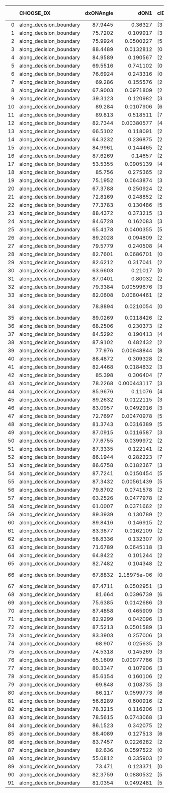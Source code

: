 |    | CHOOSE_DX               |   dxONAngle |        dON1 | cIDON1   |   dON_patch_1 |   nTON |         dON |   dxOFFAngle |       dOFF1 | cIDOFF1   |   dOFF_patch_1 |   nTOFF |        dOFF | SUCCESS   |   nExp |   dual_point_id |   subpoint_time_seconds |   total_execution_time |       logp |      dOFF/dON | Vote dOFF>dON   |
|---:|:------------------------|------------:|------------:|:---------|--------------:|-------:|------------:|-------------:|------------:|:----------|---------------:|--------:|------------:|:----------|-------:|----------------:|------------------------:|-----------------------:|-----------:|--------------:|:----------------|
|  0 | along_decision_boundary |     87.9445 | 0.36327     | [3 9]    |   0.36327     |      1 | 0.36327     |      67.7248 | 0.32179     | [3 9]     |    0.32179     |       1 | 0.32179     | False     |      1 |               7 |                2.93714  |                10.8025 |  0         |   0.885814    | False           |
|  1 | along_decision_boundary |     75.7202 | 0.109917    | [3 9]    |   0.109917    |      1 | 0.109917    |      67.6817 | 0.19406     | [3 9]     |    0.19406     |       1 | 0.19406     | True      |      2 |               8 |                1.61081  |                12.4202 | -0.5       |   1.76552     | True            |
|  2 | along_decision_boundary |     75.9924 | 0.0500227   | [5 6]    |   0.0500227   |      1 | 0.0500227   |      68.904  | 0.0653953   | [5 6]     |    0.0653953   |       1 | 0.0653953   | True      |      3 |               9 |                1.04832  |                13.4726 | -0         |   1.30731     | True            |
|  3 | along_decision_boundary |     88.4489 | 0.0132812   | [0 8]    |   0.0132812   |      1 | 0.0132812   |      82.2709 | 0.00103996  | [0 8]     |    0.00103996  |       1 | 0.00103996  | False     |      4 |              17 |                0.841293 |                23.8686 | -0.166667  |   0.0783027   | False           |
|  4 | along_decision_boundary |     84.9589 | 0.190567    | [2 4]    |   0.190567    |      1 | 0.190567    |      83.7923 | 0.0223163   | [2 4]     |    0.0223163   |       1 | 0.0223163   | False     |      5 |              18 |                1.55577  |                25.4284 | -0         |   0.117105    | False           |
|  5 | along_decision_boundary |     69.5516 | 0.741102    | [0 1]    |   0.741102    |      1 | 0.741102    |      66.8525 | 4.54345     | [0 1]     |    4.54345     |       1 | 4.54345     | True      |      6 |              19 |                6.80299  |                32.2363 | -0.1       |   6.13067     | True            |
|  6 | along_decision_boundary |     76.6924 | 0.243316    | [0 1]    |   0.243316    |      1 | 0.243316    |      68.5786 | 0.411029    | [0 1]     |    0.411029    |       1 | 0.411029    | True      |      7 |              20 |                1.98751  |                34.2289 | -0         |   1.68928     | True            |
|  7 | along_decision_boundary |     69.286  | 0.155576    | [2 9]    |   0.155576    |      1 | 0.155576    |      69.3898 | 0.283151    | [2 9]     |    0.283151    |       1 | 0.283151    | True      |      8 |              21 |                2.87089  |                37.1047 | -0.0714286 |   1.82001     | True            |
|  8 | along_decision_boundary |     67.9003 | 0.0971809   | [2 7]    |   0.0971809   |      1 | 0.0971809   |      85.0325 | 0.277162    | [2 7]     |    0.277162    |       1 | 0.277162    | True      |      9 |              22 |                1.53526  |                38.645  | -0.25      |   2.85203     | True            |
|  9 | along_decision_boundary |     39.3123 | 0.120982    | [3 5]    |   0.120982    |      1 | 0.120982    |      57.9598 | 0.0807693   | [3 5]     |    0.0807693   |       1 | 0.0807693   | False     |     10 |              23 |                2.18064  |                40.8307 | -0.5       |   0.667612    | False           |
| 10 | along_decision_boundary |     89.284  | 0.0107906   | [6 9]    |   0.0107906   |      1 | 0.0107906   |      80.2356 | 0.143488    | [6 9]     |    0.143488    |       1 | 0.143488    | True      |     11 |              26 |                1.37415  |                44.5473 | -0.2       |  13.2975      | True            |
| 11 | along_decision_boundary |     89.813  | 0.518511    | [7 9]    |   0.518511    |      1 | 0.518511    |      85.8941 | 0.259899    | [7 9]     |    0.259899    |       1 | 0.259899    | False     |     12 |              28 |                2.51547  |                47.1173 | -0.409091  |   0.501241    | False           |
| 12 | along_decision_boundary |     82.7344 | 0.00380577  | [4 5]    |   0.00380577  |      1 | 0.00380577  |      74.3493 | 0.0634114   | [4 5]     |    0.0634114   |       1 | 0.0634114   | True      |     13 |              31 |                1.43222  |                48.6258 | -0.166667  |  16.6619      | True            |
| 13 | along_decision_boundary |     66.5102 | 0.118091    | [2 7]    |   0.118091    |      1 | 0.118091    |      78.4084 | 0.288287    | [2 7]     |    0.288287    |       1 | 0.288287    | True      |     14 |              32 |                2.54843  |                51.1802 | -0.346154  |   2.44122     | True            |
| 14 | along_decision_boundary |     64.3232 | 0.236875    | [2 4]    |   0.236875    |      1 | 0.236875    |      58.6549 | 0.0383642   | [2 4]     |    0.0383642   |       1 | 0.0383642   | False     |     15 |              35 |                2.88112  |                56.8658 | -0.571429  |   0.16196     | False           |
| 15 | along_decision_boundary |     84.9961 | 0.144465    | [2 4]    |   0.144465    |      1 | 0.144465    |      89.3803 | 0.0990384   | [2 4]     |    0.0990384   |       1 | 0.0990384   | False     |     16 |              36 |                1.08247  |                57.9532 | -0.3       |   0.685552    | False           |
| 16 | along_decision_boundary |     87.6269 | 0.14657     | [2 4]    |   0.14657     |      1 | 0.14657     |      67.5645 | 0.0419867   | [2 4]     |    0.0419867   |       1 | 0.0419867   | False     |     17 |              37 |                1.06127  |                59.0194 | -0.125     |   0.286462    | False           |
| 17 | along_decision_boundary |     53.5355 | 0.0905139   | [4 7]    |   0.0905139   |      1 | 0.0905139   |      65.7543 | 0.00713384  | [4 7]     |    0.00713384  |       1 | 0.00713384  | False     |     18 |              38 |                1.11143  |                60.1389 | -0.0294118 |   0.0788148   | False           |
| 18 | along_decision_boundary |     85.756  | 0.275365    | [2 3]    |   0.275365    |      1 | 0.275365    |      65.5694 | 0.253997    | [2 3]     |    0.253997    |       1 | 0.253997    | False     |     19 |              39 |                2.66806  |                62.8109 | -0         |   0.922401    | False           |
| 19 | along_decision_boundary |     75.1952 | 0.0643874   | [3 4]    |   0.0643874   |      1 | 0.0643874   |      73.422  | 0.0365517   | [3 4]     |    0.0365517   |       1 | 0.0365517   | False     |     20 |              41 |                1.09834  |                67.011  | -0.0263158 |   0.567684    | False           |
| 20 | along_decision_boundary |     67.3788 | 0.250924    | [2 7]    |   0.250924    |      1 | 0.250924    |      62.1584 | 0.0415919   | [2 7]     |    0.0415919   |       1 | 0.0415919   | False     |     21 |              42 |                2.65188  |                69.6679 | -0.1       |   0.165755    | False           |
| 21 | along_decision_boundary |     72.8169 | 0.248852    | [2 5]    |   0.248852    |      1 | 0.248852    |      70.1203 | 0.00160005  | [2 5]     |    0.00160005  |       1 | 0.00160005  | False     |     22 |              45 |                1.36342  |                72.2588 | -0.214286  |   0.00642973  | False           |
| 22 | along_decision_boundary |     77.3783 | 0.130486    | [5 7]    |   0.130486    |      1 | 0.130486    |      69.0103 | 0.244299    | [5 7]     |    0.244299    |       1 | 0.244299    | True      |     23 |              46 |                3.65363  |                75.9198 | -0.363636  |   1.87222     | True            |
| 23 | along_decision_boundary |     88.4372 | 0.373215    | [3 8]    |   0.373215    |      1 | 0.373215    |      77.0636 | 0.0889169   | [3 8]     |    0.0889169   |       1 | 0.0889169   | False     |     24 |              47 |                1.56307  |                77.4869 | -0.195652  |   0.238246    | False           |
| 24 | along_decision_boundary |     84.6728 | 0.162083    | [3 8]    |   0.162083    |      1 | 0.162083    |      79.0535 | 0.0100856   | [3 8]     |    0.0100856   |       1 | 0.0100856   | False     |     25 |              48 |                0.780147 |                78.274  | -0.333333  |   0.0622249   | False           |
| 25 | along_decision_boundary |     65.4178 | 0.0400355   | [5 7]    |   0.0400355   |      1 | 0.0400355   |      64.9713 | 0.0727633   | [5 7]     |    0.0727633   |       1 | 0.0727633   | True      |     26 |              60 |                0.696388 |                85.3023 | -0.5       |   1.81747     | True            |
| 26 | along_decision_boundary |     89.2028 | 0.094809    | [2 3]    |   0.094809    |      1 | 0.094809    |      75.4884 | 0.135085    | [2 3]     |    0.135085    |       1 | 0.135085    | True      |     27 |              67 |                1.98146  |                91.6084 | -0.307692  |   1.42481     | True            |
| 27 | along_decision_boundary |     79.5779 | 0.240508    | [4 6]    |   0.240508    |      1 | 0.240508    |      66.5977 | 0.041476    | [4 6]     |    0.041476    |       1 | 0.041476    | False     |     28 |              70 |                2.83804  |               100.662  | -0.166667  |   0.172452    | False           |
| 28 | along_decision_boundary |     82.7601 | 0.0686701   | [0 1]    |   0.0686701   |      1 | 0.0686701   |      81.1236 | 1.32779     | [0 1]     |    1.32779     |       1 | 1.32779     | True      |     29 |              75 |                4.38598  |               107.618  | -0.285714  |  19.3358      | True            |
| 29 | along_decision_boundary |     82.6212 | 0.317041    | [2 6]    |   0.317041    |      1 | 0.317041    |      86.9573 | 0.734967    | [2 6]     |    0.734967    |       1 | 0.734967    | True      |     30 |              80 |                2.77055  |               112.223  | -0.155172  |   2.31821     | True            |
| 30 | along_decision_boundary |     63.6603 | 0.21017     | [0 1]    |   0.21017     |      1 | 0.21017     |      64.3167 | 0.251848    | [0 1]     |    0.251848    |       1 | 0.251848    | True      |     31 |              89 |                3.37821  |               117.602  | -0.0666667 |   1.19831     | True            |
| 31 | along_decision_boundary |     87.0401 | 0.80032     | [2 6]    |   0.80032     |      1 | 0.80032     |      76.6058 | 0.116606    | [2 6]     |    0.116606    |       1 | 0.116606    | False     |     32 |              90 |                4.01775  |               121.625  | -0.016129  |   0.1457      | False           |
| 32 | along_decision_boundary |     79.3384 | 0.00599676  | [3 5]    |   0.00599676  |      1 | 0.00599676  |      82.512  | 0.136586    | [3 5]     |    0.136586    |       1 | 0.136586    | True      |     33 |              93 |                2.09545  |               127.282  | -0.0625    |  22.7767      | True            |
| 33 | along_decision_boundary |     82.0608 | 0.00804461  | [2 5]    |   0.00804461  |      1 | 0.00804461  |      75.8893 | 0.122475    | [2 5]     |    0.122475    |       1 | 0.122475    | True      |     34 |              94 |                1.84578  |               129.134  | -0.0151515 |  15.2245      | True            |
| 34 | along_decision_boundary |     78.8894 | 0.0210054   | [0 9]    |   0.0210054   |      1 | 0.0210054   |      67.578  | 8.78958e-06 | [1 9]     |    8.78958e-06 |       1 | 8.78958e-06 | False     |     35 |              95 |                0.668277 |               129.808  | -0         |   0.000418444 | False           |
| 35 | along_decision_boundary |     89.0269 | 0.0118426   | [2 7]    |   0.0118426   |      1 | 0.0118426   |      85.3935 | 0.0528554   | [2 7]     |    0.0528554   |       1 | 0.0528554   | True      |     36 |              96 |                0.938279 |               130.75   | -0.0142857 |   4.46314     | True            |
| 36 | along_decision_boundary |     68.2506 | 0.230373    | [2 8]    |   0.230373    |      1 | 0.230373    |      68.5791 | 0.112556    | [2 8]     |    0.112556    |       1 | 0.112556    | False     |     37 |              99 |                3.44717  |               136.446  | -0         |   0.488582    | False           |
| 37 | along_decision_boundary |     84.5292 | 0.190413    | [4 5]    |   0.190413    |      1 | 0.190413    |      88.5884 | 0.18233     | [4 5]     |    0.18233     |       1 | 0.18233     | False     |     38 |             100 |                1.51291  |               137.964  | -0.0135135 |   0.95755     | False           |
| 38 | along_decision_boundary |     87.9102 | 0.482432    | [2 7]    |   0.482432    |      1 | 0.482432    |      67.4263 | 0.0813336   | [2 7]     |    0.0813336   |       1 | 0.0813336   | False     |     39 |             106 |                2.35779  |               140.489  | -0.0526316 |   0.168591    | False           |
| 39 | along_decision_boundary |     77.976  | 0.00948844  | [8 9]    |   0.00948844  |      1 | 0.00948844  |      81.6249 | 0.0294618   | [8 9]     |    0.0294618   |       1 | 0.0294618   | True      |     40 |             108 |                0.771225 |               141.292  | -0.115385  |   3.10502     | True            |
| 40 | along_decision_boundary |     88.4872 | 0.309328    | [2 9]    |   0.309328    |      1 | 0.309328    |      79.2288 | 0.0557257   | [2 9]     |    0.0557257   |       1 | 0.0557257   | False     |     41 |             110 |                1.56494  |               144.316  | -0.05      |   0.180151    | False           |
| 41 | along_decision_boundary |     82.4468 | 0.0184832   | [3 5]    |   0.0184832   |      1 | 0.0184832   |      86.9206 | 0.0300787   | [3 5]     |    0.0300787   |       1 | 0.0300787   | True      |     42 |             111 |                1.48584  |               145.807  | -0.109756  |   1.62736     | True            |
| 42 | along_decision_boundary |     85.398  | 0.306404    | [7 9]    |   0.306404    |      1 | 0.306404    |      87.8418 | 0.771686    | [7 9]     |    0.771686    |       1 | 0.771686    | True      |     43 |             117 |                4.17004  |               154.416  | -0.047619  |   2.51852     | True            |
| 43 | along_decision_boundary |     78.2268 | 0.000443117 | [3 8]    |   0.000443117 |      1 | 0.000443117 |      86.2409 | 0.0771432   | [3 8]     |    0.0771432   |       1 | 0.0771432   | True      |     44 |             120 |                1.3421   |               161.928  | -0.0116279 | 174.092       | True            |
| 44 | along_decision_boundary |     85.9676 | 0.11076     | [4 6]    |   0.11076     |      1 | 0.11076     |      80.304  | 0.0559312   | [4 6]     |    0.0559312   |       1 | 0.0559312   | False     |     45 |             121 |                2.3483   |               164.285  | -0         |   0.504979    | False           |
| 45 | along_decision_boundary |     89.2632 | 0.0122115   | [3 5]    |   0.0122115   |      1 | 0.0122115   |      89.9255 | 0.027875    | [3 5]     |    0.027875    |       1 | 0.027875    | True      |     46 |             122 |                0.774081 |               165.066  | -0.0111111 |   2.28268     | True            |
| 46 | along_decision_boundary |     83.0957 | 0.0492916   | [3 5]    |   0.0492916   |      1 | 0.0492916   |      76.7352 | 0.196238    | [3 5]     |    0.196238    |       1 | 0.196238    | True      |     47 |             123 |                1.79351  |               166.866  | -0         |   3.98116     | True            |
| 47 | along_decision_boundary |     72.7697 | 0.00470978  | [5 6]    |   0.00470978  |      1 | 0.00470978  |      70.3071 | 0.404771    | [5 6]     |    0.404771    |       1 | 0.404771    | True      |     48 |             124 |                1.35661  |               168.228  | -0.0106383 |  85.9427      | True            |
| 48 | along_decision_boundary |     81.3743 | 0.0316389   | [5 9]    |   0.0316389   |      1 | 0.0316389   |      69.4137 | 0.160422    | [5 9]     |    0.160422    |       1 | 0.160422    | True      |     49 |             126 |                2.54514  |               170.808  | -0.0416667 |   5.0704      | True            |
| 49 | along_decision_boundary |     87.0915 | 0.0116587   | [3 6]    |   0.0116587   |      1 | 0.0116587   |      84.3413 | 0.0124769   | [3 6]     |    0.0124769   |       1 | 0.0124769   | True      |     50 |             128 |                0.701085 |               171.555  | -0.0918367 |   1.07018     | True            |
| 50 | along_decision_boundary |     77.6755 | 0.0399972   | [2 7]    |   0.0399972   |      1 | 0.0399972   |      75.1604 | 0.74788     | [2 7]     |    0.74788     |       1 | 0.74788     | True      |     51 |             130 |                3.55893  |               176.403  | -0.16      |  18.6983      | True            |
| 51 | along_decision_boundary |     87.3335 | 0.122141    | [2 7]    |   0.122141    |      1 | 0.122141    |      83.4951 | 0.0366027   | [2 7]     |    0.0366027   |       1 | 0.0366027   | False     |     52 |             131 |                1.78163  |               178.191  | -0.245098  |   0.299676    | False           |
| 52 | along_decision_boundary |     86.1944 | 0.282223    | [7 9]    |   0.282223    |      1 | 0.282223    |      83.4668 | 0.0247522   | [7 9]     |    0.0247522   |       1 | 0.0247522   | False     |     53 |             134 |                1.83953  |               180.13   | -0.153846  |   0.0877044   | False           |
| 53 | along_decision_boundary |     86.6758 | 0.0182367   | [3 5]    |   0.0182367   |      1 | 0.0182367   |      75.8076 | 0.110161    | [3 5]     |    0.110161    |       1 | 0.110161    | True      |     54 |             138 |                1.10362  |               183.625  | -0.0849057 |   6.04062     | True            |
| 54 | along_decision_boundary |     87.7241 | 0.0150454   | [5 6]    |   0.0150454   |      1 | 0.0150454   |      89.4848 | 0.0171143   | [5 6]     |    0.0171143   |       1 | 0.0171143   | True      |     55 |             143 |                0.881772 |               191.266  | -0.148148  |   1.13751     | True            |
| 55 | along_decision_boundary |     87.3432 | 0.00561439  | [5 6]    |   0.00561439  |      1 | 0.00561439  |      84.038  | 0.0848557   | [5 6]     |    0.0848557   |       1 | 0.0848557   | True      |     56 |             144 |                1.6933   |               192.965  | -0.227273  |  15.114       | True            |
| 56 | along_decision_boundary |     79.8702 | 0.0741578   | [2 7]    |   0.0741578   |      1 | 0.0741578   |      77.979  | 0.0974555   | [2 7]     |    0.0974555   |       1 | 0.0974555   | True      |     57 |             145 |                1.64316  |               194.616  | -0.321429  |   1.31417     | True            |
| 57 | along_decision_boundary |     63.2526 | 0.0477978   | [2 7]    |   0.0477978   |      1 | 0.0477978   |      62.8218 | 0.029511    | [2 7]     |    0.029511    |       1 | 0.029511    | False     |     58 |             146 |                1.53262  |               196.154  | -0.429825  |   0.617413    | False           |
| 58 | along_decision_boundary |     61.0007 | 0.0371662   | [2 7]    |   0.0371662   |      1 | 0.0371662   |      60.5372 | 0.132526    | [2 7]     |    0.132526    |       1 | 0.132526    | True      |     59 |             148 |                1.20019  |               199.374  | -0.310345  |   3.56577     | True            |
| 59 | along_decision_boundary |     89.3939 | 0.130789    | [2 4]    |   0.130789    |      1 | 0.130789    |      83.2938 | 0.241626    | [2 4]     |    0.241626    |       1 | 0.241626    | True      |     60 |             149 |                2.24909  |               201.63   | -0.415254  |   1.84745     | True            |
| 60 | along_decision_boundary |     89.8416 | 0.146915    | [2 6]    |   0.146915    |      1 | 0.146915    |      79.6876 | 0.154436    | [2 6]     |    0.154436    |       1 | 0.154436    | True      |     61 |             151 |                2.36147  |               204.033  | -0.533333  |   1.05119     | True            |
| 61 | along_decision_boundary |     83.3877 | 0.0162109   | [2 3]    |   0.0162109   |      1 | 0.0162109   |      76.0584 | 0.0138677   | [2 3]     |    0.0138677   |       1 | 0.0138677   | False     |     62 |             154 |                1.53954  |               207.741  | -0.663934  |   0.855455    | False           |
| 62 | along_decision_boundary |     58.8336 | 0.132307    | [0 5]    |   0.132307    |      1 | 0.132307    |      34.2939 | 0.0247992   | [1 5]     |    0.0247992   |       1 | 0.0247992   | False     |     63 |             158 |                1.31597  |               213.416  | -0.516129  |   0.187437    | False           |
| 63 | along_decision_boundary |     71.6789 | 0.0645118   | [3 5]    |   0.0645118   |      1 | 0.0645118   |      80.0513 | 0.132622    | [3 5]     |    0.132622    |       1 | 0.132622    | True      |     64 |             163 |                1.65806  |               221.185  | -0.388889  |   2.05578     | True            |
| 64 | along_decision_boundary |     64.8422 | 0.101244    | [2 3]    |   0.101244    |      1 | 0.101244    |      71.8336 | 0.0351335   | [2 3]     |    0.0351335   |       1 | 0.0351335   | False     |     65 |             164 |                1.38658  |               222.579  | -0.5       |   0.347016    | False           |
| 65 | along_decision_boundary |     82.7482 | 0.104348    | [2 3]    |   0.104348    |      1 | 0.104348    |      87.3308 | 0.0380911   | [2 3]     |    0.0380911   |       1 | 0.0380911   | False     |     66 |             165 |                1.80614  |               224.392  | -0.376923  |   0.365038    | False           |
| 66 | along_decision_boundary |     67.8832 | 2.18975e-06 | [0 3]    |   2.18975e-06 |      1 | 2.18975e-06 |      72.81   | 1.96422e-05 | [1 3]     |    1.96422e-05 |       1 | 1.96422e-05 | True      |     67 |             173 |                0.705215 |               225.368  | -0.272727  |   8.97006     | True            |
| 67 | along_decision_boundary |     87.4711 | 0.0502951   | [3 8]    |   0.0502951   |      1 | 0.0502951   |      82.358  | 0.936578    | [3 8]     |    0.936578    |       1 | 0.936578    | True      |     68 |             175 |                3.20642  |               228.619  | -0.365672  |  18.6217      | True            |
| 68 | along_decision_boundary |     81.664  | 0.0396739   | [6 7]    |   0.0396739   |      1 | 0.0396739   |      87.9161 | 0.0597733   | [6 7]     |    0.0597733   |       1 | 0.0597733   | True      |     69 |             178 |                1.26517  |               231.401  | -0.470588  |   1.50662     | True            |
| 69 | along_decision_boundary |     75.6385 | 0.0142686   | [3 9]    |   0.0142686   |      1 | 0.0142686   |      71.5422 | 0.0368244   | [3 9]     |    0.0368244   |       1 | 0.0368244   | True      |     70 |             180 |                1.15725  |               232.604  | -0.586957  |   2.5808      | True            |
| 70 | along_decision_boundary |     87.4858 | 0.465909    | [3 6]    |   0.465909    |      1 | 0.465909    |      64.4537 | 0.385152    | [3 6]     |    0.385152    |       1 | 0.385152    | False     |     71 |             182 |                4.08762  |               236.731  | -0.714286  |   0.826666    | False           |
| 71 | along_decision_boundary |     82.9299 | 0.042096    | [3 5]    |   0.042096    |      1 | 0.042096    |      77.3154 | 0.153977    | [3 5]     |    0.153977    |       1 | 0.153977    | True      |     72 |             183 |                3.02584  |               239.764  | -0.570423  |   3.65777     | True            |
| 72 | along_decision_boundary |     87.5213 | 0.0501589   | [3 8]    |   0.0501589   |      1 | 0.0501589   |      83.641  | 0.382377    | [3 8]     |    0.382377    |       1 | 0.382377    | True      |     73 |             190 |                3.40727  |               248.64   | -0.694444  |   7.62332     | True            |
| 73 | along_decision_boundary |     83.3903 | 0.257006    | [3 9]    |   0.257006    |      1 | 0.257006    |      88.2394 | 0.0322892   | [3 9]     |    0.0322892   |       1 | 0.0322892   | False     |     74 |             192 |                2.05209  |               252.756  | -0.828767  |   0.125636    | False           |
| 74 | along_decision_boundary |     68.907  | 0.025635    | [3 5]    |   0.025635    |      1 | 0.025635    |      66.6917 | 0.323658    | [3 5]     |    0.323658    |       1 | 0.323658    | True      |     75 |             201 |                2.72788  |               258.573  | -0.675676  |  12.6256      | True            |
| 75 | along_decision_boundary |     74.5318 | 0.145269    | [3 6]    |   0.145269    |      1 | 0.145269    |      70.6299 | 0.0197444   | [3 6]     |    0.0197444   |       1 | 0.0197444   | False     |     76 |             202 |                0.711349 |               259.289  | -0.806667  |   0.135916    | False           |
| 76 | along_decision_boundary |     65.1609 | 0.00977786  | [3 6]    |   0.00977786  |      1 | 0.00977786  |      57.3303 | 0.214464    | [3 6]     |    0.214464    |       1 | 0.214464    | True      |     77 |             203 |                1.1831   |               260.478  | -0.657895  |  21.9336      | True            |
| 77 | along_decision_boundary |     80.3347 | 0.107906    | [3 5]    |   0.107906    |      1 | 0.107906    |      87.4376 | 0.00806009  | [3 5]     |    0.00806009  |       1 | 0.00806009  | False     |     78 |             204 |                0.958025 |               261.441  | -0.785714  |   0.0746953   | False           |
| 78 | along_decision_boundary |     85.6154 | 0.160106    | [2 4]    |   0.160106    |      1 | 0.160106    |      62.8423 | 0.0786069   | [2 4]     |    0.0786069   |       1 | 0.0786069   | False     |     79 |             205 |                1.62236  |               263.069  | -0.641026  |   0.490968    | False           |
| 79 | along_decision_boundary |     69.848  | 0.108735    | [3 6]    |   0.108735    |      1 | 0.108735    |      69.7777 | 0.319661    | [3 6]     |    0.319661    |       1 | 0.319661    | True      |     80 |             210 |                1.39587  |               268.581  | -0.512658  |   2.9398      | True            |
| 80 | along_decision_boundary |     86.117  | 0.0599773   | [6 9]    |   0.0599773   |      1 | 0.0599773   |      88.65   | 0.0141264   | [6 9]     |    0.0141264   |       1 | 0.0141264   | False     |     81 |             211 |                0.841415 |               269.427  | -0.625     |   0.235529    | False           |
| 81 | along_decision_boundary |     56.8289 | 0.600916    | [2 6]    |   0.600916    |      1 | 0.600916    |      64.369  | 0.0267434   | [2 6]     |    0.0267434   |       1 | 0.0267434   | False     |     82 |             212 |                3.74922  |               273.185  | -0.5       |   0.0445044   | False           |
| 82 | along_decision_boundary |     78.3215 | 0.116206    | [3 5]    |   0.116206    |      1 | 0.116206    |      78.6732 | 0.19127     | [3 5]     |    0.19127     |       1 | 0.19127     | True      |     83 |             213 |                3.48679  |               276.678  | -0.390244  |   1.64595     | True            |
| 83 | along_decision_boundary |     78.5615 | 0.0743068   | [3 6]    |   0.0743068   |      1 | 0.0743068   |      76.632  | 0.136523    | [3 6]     |    0.136523    |       1 | 0.136523    | True      |     84 |             219 |                1.4881   |               280.371  | -0.487952  |   1.83729     | True            |
| 84 | along_decision_boundary |     86.1523 | 0.342075    | [2 7]    |   0.342075    |      1 | 0.342075    |      83.6249 | 0.01722     | [2 7]     |    0.01722     |       1 | 0.01722     | False     |     85 |             222 |                0.982561 |               284.661  | -0.595238  |   0.0503399   | False           |
| 85 | along_decision_boundary |     88.4089 | 0.127513    | [6 7]    |   0.127513    |      1 | 0.127513    |      82.3009 | 0.193141    | [6 7]     |    0.193141    |       1 | 0.193141    | True      |     86 |             223 |                1.64864  |               286.314  | -0.476471  |   1.51467     | True            |
| 86 | along_decision_boundary |     83.7457 | 0.0226282   | [2 3]    |   0.0226282   |      1 | 0.0226282   |      78.7862 | 0.194865    | [2 3]     |    0.194865    |       1 | 0.194865    | True      |     87 |             224 |                2.45054  |               288.773  | -0.581395  |   8.61161     | True            |
| 87 | along_decision_boundary |     82.636  | 0.0597522   | [0 9]    |   0.0597522   |      1 | 0.0597522   |      83.4928 | 0.429543    | [1 9]     |    0.429543    |       1 | 0.429543    | True      |     88 |             225 |                3.05509  |               291.834  | -0.695402  |   7.18875     | True            |
| 88 | along_decision_boundary |     55.0812 | 0.335903    | [2 6]    |   0.335903    |      1 | 0.335903    |      49.9981 | 0.19692     | [2 6]     |    0.19692     |       1 | 0.19692     | False     |     89 |             226 |                2.70704  |               294.546  | -0.818182  |   0.58624     | False           |
| 89 | along_decision_boundary |     73.471  | 0.123371    | [0 1]    |   0.123371    |      1 | 0.123371    |      76.8977 | 0.00219646  | [0 1]     |    0.00219646  |       1 | 0.00219646  | False     |     90 |             235 |                1.56747  |               301.653  | -0.679775  |   0.0178036   | False           |
| 90 | along_decision_boundary |     82.3759 | 0.0880532   | [5 7]    |   0.0880532   |      1 | 0.0880532   |      74.8864 | 0.381619    | [5 7]     |    0.381619    |       1 | 0.381619    | True      |     91 |             236 |                2.35075  |               304.008  | -0.555556  |   4.33396     | True            |
| 91 | along_decision_boundary |     81.0354 | 0.0492481   | [5 7]    |   0.0492481   |      1 | 0.0492481   |      72.6199 | 0.360475    | [5 7]     |    0.360475    |       1 | 0.360475    | True      |     92 |             237 |                2.2081   |               306.224  | -0.664835  |   7.31958     | True            |